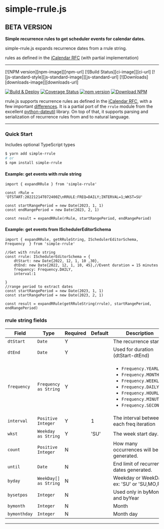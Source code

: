 # simple-rrule.js

## BETA VERSION

**Simple recurrence rules to get scheduler events for calendar dates.**

simple-rrule.js expands recurrence dates from a rrule string.

rules as defined in the [iCalendar
RFC](https://tools.ietf.org/html/rfc5545) (with partial implementation)

---

[![NPM version][npm-image]][npm-url]
[![Build Status][ci-image]][ci-url]
[![js-standard-style][js-standard-image]][js-standard-url]
[![Downloads][downloads-image]][downloads-url]

[![Build & Deploy](https://github.com/jaywcjlove/coverage-badges-cli/actions/workflows/ci.yml/badge.svg)](https://github.com/jaywcjlove/coverage-badges-cli/actions/workflows/ci.yml)
[![Coverage Status](https://jaywcjlove.github.io/coverage-badges-cli/badges.svg)](https://jaywcjlove.github.io/coverage-badges-cli/lcov-report/)
[![npm version](https://img.shields.io/npm/v/coverage-badges-cli.svg)](https://www.npmjs.com/package/coverage-badges-cli)
[![Download NPM](https://img.shields.io/npm/dm/coverage-badges-cli.svg?style=flat)](https://www.npmjs.com/package/coverage-badges-cli/)

rrule.js supports recurrence rules as defined in the [iCalendar
RFC](https://tools.ietf.org/html/rfc5545), with a few important
[differences](#differences-from-icalendar-rfc). It is a partial port of the
`rrule` module from the excellent
[python-dateutil](http://labix.org/python-dateutil/) library. On top of
that, it supports parsing and serialization of recurrence rules from and
to natural language.

---

### Quick Start

Includes optional TypeScript types

```bash
$ yarn add simple-rrule
# or
$ npm install simple-rrule
```

#### Example: get events with rrule string

```es6
import { expandRRule } from 'simple-rrule'

const rRule = 'DTSTART:20221214T072400Z\nRRULE:FREQ=DAILY;INTERVAL=1;WKST=SU'

const startRangePeriod = new Date(2023, 1, 1)
const endRangePeriod = new Date(2023, 2, 1)

const result = expandRRule(rRule, startRangePeriod, endRangePeriod)
```

#### Example: get events from ISchedulerEditorSchema

```es6
import { expandRRule, getRRuleString, ISchedulerEditorSchema, Frequency  } from 'simple-rrule'

//Get with rrule string
const rrule: ISchedulerEditorSchema = {
    dtStart: new Date{2022, 12, 1, 10 ,30},
    dtEnd: new Date{2022, 12, 1, 10, 45},//Event duration = 15 minutes
    frequency: Frequency.DAILY,
    interval:1

}
//range period to extract dates
const startRangePeriod = new Date(2023, 1, 1)
const startRangePeriod = new Date(2023, 2, 1)

const result = expandRRule(getRRuleString(rrule), startRangePeriod, endRangePeriod)
```

### rrule string fields

<table>
    <!-- why, markdown... -->
    <thead>
    <tr>
        <th>Field</th>
        <th>Type</th>
        <th>Required</th>
        <th>Default</th>
        <th>Description</th>
    </tr>
    <thead>
    <tbody>
    <tr>
        <td><code>dtStart</code></td>
        <td><code>Date</code></td>        
        <td>Y</td>
        <td></td>
        <td>The recurrence start.</td>
    </tr>
    <tr>
        <td><code>dtEnd</code></td>
        <td><code>Date</code></td>        
        <td>Y</td>
        <td></td>
        <td>Used for duration (dtStart-dtEnd)</td>
    </tr>
    <tr>
        <td><code>frequency</code></td>
        <td><code>Frequency as String</code></td>
        <td>Y</td>
        <td></td>
        <td>
            <ul>
                <li><code>Frequency.YEARLY</code></li>
                <li><code>Frequency.MONTHLY</code></li>
                <li><code>Frequency.WEEKLY</code></li>
                <li><code>Frequency.DAILY</code></li>
                <li><code>Frequency.HOURLY</code></li>
                <li><code>Frequency.MINUTELY</code></li>
                <li><code>Frequency.SECONDLY</code></li>
            </ul>
        </td>
    </tr>
    <tr>
        <td><code>interval</code></td>
        <td><code>Positive Integer</code></td>        
        <td>Y</td>
        <td>1</td>
        <td>The interval between each freq iteration</td>
    </tr>
    <tr>
        <td><code>wkst</code></td>
        <td><code>Weekday as String</code></td>        
        <td>Y</td>
        <td>'SU'</td>
        <td>The week start day.</td>
    </tr>  
    <tr>
        <td><code>count</code></td>
        <td><code>Positive Integer</code></td>        
        <td>N</td>
        <td></td>
        <td>How many occurrences will be generated.</td>
    </tr>  
    <tr>
        <td><code>until</code></td>
        <td><code>Date</code></td>        
        <td>N</td>
        <td></td>
        <td>End limit of recurrence dates generated.</td>
    </tr>
        <tr>
        <td><code>byday</code></td>
        <td><code>WeekDay[] as String</code></td>
        <td>N</td>
        <td></td>
        <td>Weekday or WeekDays ex: 'SU' or 'SU,MO,FR'</td>
    </tr>
    <tr>
        <td><code>bysetpos</code></td>
        <td><code>Integer</code></td>
        <td>N</td>
        <td></td>
        <td>Used only in byMonth and byYear</td>
    </tr>
    <tr>
        <td><code>bymonth</code></td>
        <td><code>Integer</code></td>
        <td>N</td>
        <td></td>
        <td>Month</td>
    </tr>
    <tr>
        <td><code>bymonthday</code></td>
        <td><code>Integer</code></td>
        <td>N</td>
        <td></td>
        <td>Month day</td>
    </tr>  
    </tbody>
</table>

---
